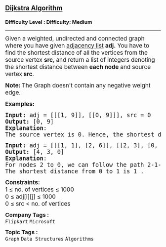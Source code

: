 <h2><a href="https://www.geeksforgeeks.org/problems/implementing-dijkstra-set-1-adjacency-matrix/1">Dijkstra Algorithm</a></h2><h3>Difficulty Level : Difficulty: Medium</h3><hr><div class="problems_problem_content__Xm_eO"><p><span style="font-size: 14pt;">Given a weighted, undirected and connected graph where you have given <a title="adjacency list" href="https://www.geeksforgeeks.org/adjacency-list-meaning-definition-in-dsa/" target="_blank" rel="noopener" previewlistener="true">adjacency list</a> <strong>adj.</strong> You have to find the shortest distance of all the vertices from the source vertex <strong>src</strong>, and return a list of integers denoting the shortest distance between <strong>each node</strong> and source vertex<strong> src</strong>.</span></p>
<p><span style="font-size: 14pt;"><strong>Note: </strong>The Graph doesn't contain any negative weight edge.</span></p>
<p><span style="font-size: 14pt;"><strong>Examples:</strong></span></p>
<pre><span style="font-size: 14pt;"><strong>Input: </strong>adj<strong> </strong>=<strong> </strong>[[[1, 9]], [[0, 9]]], src<strong> </strong>= 0
<strong>Output: </strong>[0, 9]
<strong>Explanation</strong>:
<img src="https://media.geeksforgeeks.org/img-practice/PROD/addEditProblem/700334/Web/Other/6a77963c-f9a6-4cf4-953c-19a2759a52a3_1685086564.png" alt="">
The source vertex is 0. Hence, the shortest distance of node 0 is 0 and the shortest distance from node 0 to 1 is 9.</span></pre>
<pre><span style="font-size: 14pt;"><strong>Input: </strong>adj = [[[1, 1], [2, 6]], [[2, 3], [0, 1]], [[1, 3], [0, 6]]], src<strong> </strong>= 2
<strong>Output: </strong>[4, 3, 0]
<strong>Explanation</strong>:
<img src="https://media.geeksforgeeks.org/img-practice/PROD/addEditProblem/700334/Web/Other/8c9ee3a2-a7d3-4028-ae22-a22ddb6ab7a3_1685086565.png" alt="">
For nodes 2 to 0, we can follow the path 2-1-0. This has a distance of 1+3 = 4, whereas the path 2-0 has a distance of 6. So, the Shortest path from 2 to 0 is 4.
The shortest distance from 0 to 1 is 1 .</span></pre>
<div><span style="font-size: 14pt;"><strong>Constraints:</strong><br>1 ≤ no. of vertices&nbsp;≤ 1000<br>0 ≤ adj[i][j] ≤ 1000</span></div>
<div><span style="font-size: 14pt;">0 ≤ src &lt; no. of vertices</span></div></div><p><span style=font-size:18px><strong>Company Tags : </strong><br><code>Flipkart</code>&nbsp;<code>Microsoft</code>&nbsp;<br><p><span style=font-size:18px><strong>Topic Tags : </strong><br><code>Graph</code>&nbsp;<code>Data Structures</code>&nbsp;<code>Algorithms</code>&nbsp;